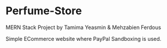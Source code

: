 # Perfume-Store
MERN Stack Project by Tamima Yeasmin &amp; Mehzabien Ferdous

Simple ECommerce website where PayPal Sandboxing is used.
